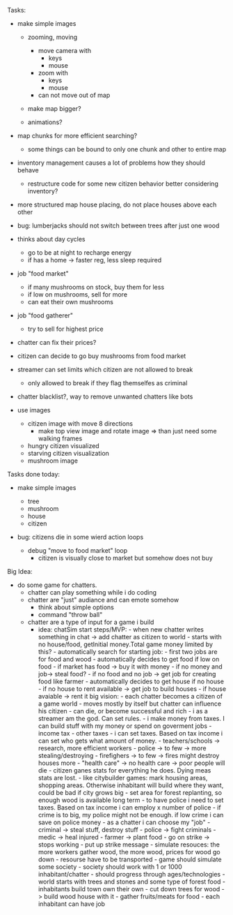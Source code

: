Tasks:
- make simple images
    - zooming, moving
        - move camera with
            - keys
            - mouse
        - zoom with
            - keys
            - mouse
        - can not move out of map

    - make map bigger?
    - animations?
- map chunks for more efficient searching?
    - some things can be bound to only one chunk and other to entire map
- inventory management causes a lot of problems how they should behave
    - restructure code for some new citizen behavior better considering inventory?
- more structured map house placing, do not place houses above each other
- bug: lumberjacks should not switch between trees after just one wood
- thinks about day cycles
    - go to be at night to recharge energy
    - if has a home -> faster reg, less sleep required
- job "food market"
    - if many mushrooms on stock, buy them for less
    - if low on mushrooms, sell for more
    - can eat their own mushrooms
- job "food gatherer"
    - try to sell for highest price
- chatter can fix their prices?
- citizen can decide to go buy mushrooms from food market
- streamer can set limits which citizen are not allowed to break
    - only allowed to break if they flag themselfes as criminal
- chatter blacklist?, way to remove unwanted chatters like bots

- use images
    - citizen image with move 8 directions
        - make top view image and rotate image => than just need some walking frames
    - hungry citizen visualized
    - starving citizen visualization
    - mushroom image


Tasks done today:
- make simple images
    - tree
    - mushroom
    - house
    - citizen

- bug: citizens die in some wierd action loops
    - debug "move to food market" loop
        - citizen is visually close to market but somehow does not buy

Big Idea:
- do some game for chatters.
    - chatter can play something while i do coding
    - chatter are "just" audiance and can emote somehow
        - think about simple options
        - command "throw ball"
    - chatter are a type of input for a game i build
        - idea: chatSim
            start steps/MVP:
                - when new chatter writes something in chat -> add chatter as citizen to world
                    - starts with no house/food, getInitial money.Total game money limited by this?
                    - automatically search for starting job:
                        - first two jobs are for food and wood
                - automatically decides to get food if low on food
                    - if market has food -> buy it with money
                        - if no money and job-> steal food?
                    - if no food and no job -> get job for creating food like farmer
                - automatically decides to get house if no house
                    - if no house to rent available -> get job to build houses
                    - if house avaiable -> rent it
            big vision:
                - each chatter becomes a citizen of a game world
                    - moves mostly by itself but chatter can influence his citizen
                    - can die, or become successful and rich
                - i as a streamer am the god. Can set rules. 
                    - i make money from taxes. I can build stuff with my money or spend on goverment jobs
                        - income tax
                        - other taxes
                    - i can set taxes. Based on tax income i can set who gets what amount of money.
                        - teachers/schools -> research, more efficient workers
                        - police  -> to few -> more stealing/destroying
                        - firefighers -> to few -> fires might destroy houses more
                        - "health care" -> no health care -> poor people will die
                                - citizen ganes stats for everything he does. Dying meas stats are lost. 
                    - like citybuilder games: mark housing areas, shopping areas. Otherwise inhabitant will build where they want, could be bad if city grows big
                    - set area for forest replanting, so enough wood is available long term
                    - to have police i need to set taxes. Based on tax income i can employ x number of police
                        - if crime is to big, my police might not be enough. if low crime i can save on police money
                - as a chatter i can choose my "job"
                    - criminal -> steal stuff, destroy stuff
                    - police -> fight criminals
                    - medic -> heal injured
                    - farmer -> plant food
                    - go on strike -> stops working
                        - put up strike message
                - simulate resouces: the more workers gather wood, the more wood, prices for wood go down
                    - resourse have to be transported
                - game should simulate some society
                - society should work with 1 or 1000 inhabitant/chatter
                - should progress through ages/technologies
                - world starts with trees and stones and some type of forest food
                - inhabitants build town own their own
                    - cut down trees for wood -> build wood house with it
                    - gather fruits/meats for food
                    - each inhabitant can have job


